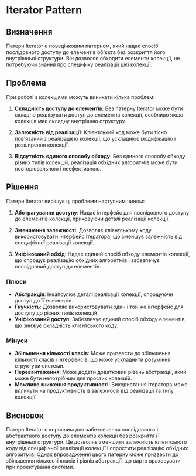 # Iterator Pattern

## Визначення

Патерн Iterator є поведінковим патерном, який надає спосіб послідовного доступу до елементів об'єкта без розкриття його
внутрішньої структури. Він дозволяє обходити елементи колекції, не потребуючи знання про специфіку реалізації цієї
колекції.

## Проблема

При роботі з колекціями можуть виникати кілька проблем:

1. **Складність доступу до елементів**: Без патерну Iterator може бути складно реалізувати доступ до елементів колекції,
   особливо якщо колекція має складну внутрішню структуру.

2. **Залежність від реалізації**: Клієнтський код може бути тісно пов'язаний з реалізацією колекції, що ускладнює
   модифікацію і розширення колекції.

3. **Відсутність єдиного способу обходу**: Без єдиного способу обходу різних типів колекцій, реалізація обхідних
   алгоритмів може бути повторювальною і неефективною.

## Рішення

Патерн Iterator вирішує ці проблеми наступним чином:

1. **Абстрагування доступу**: Надає інтерфейс для послідовного доступу до елементів колекції, приховуючи деталі
   реалізації колекції.

2. **Зменшення залежності**: Дозволяє клієнтському коду використовувати інтерфейс ітератора, що зменшує залежність від
   специфічної реалізації колекції.

3. **Уніфікований обхід**: Надає єдиний спосіб обходу елементів колекції, що спрощує реалізацію обхідних алгоритмів і
   забезпечує послідовний доступ до елементів.

### Плюси

- **Абстракція**: Інкапсулює деталі реалізації колекції, спрощуючи доступ до її елементів.
- **Гнучкість**: Дозволяє використовувати один і той же інтерфейс для доступу до різних типів колекцій.
- **Уніфікований доступ**: Забезпечує єдиний спосіб обходу елементів, що знижує складність клієнтського коду.

### Мінуси

- **Збільшення кількості класів**: Може призвести до збільшення кількості класів і інтерфейсів, що може ускладнити
  розуміння структури системи.
- **Перевантаження**: Може додати додатковий рівень абстракції, який може бути непотрібним для простих колекцій.
- **Можливе зниження продуктивності**: Використання ітератора може вплинути на продуктивність в залежності від
  реалізації та типу колекції.

## Висновок

Патерн Iterator є корисним для забезпечення послідовного і абстрактного доступу до елементів колекції без розкриття її
внутрішньої структури. Це дозволяє зменшити залежність клієнтського коду від специфічної реалізації колекції і спростити
реалізацію обхідних алгоритмів. Однак впровадження цього патерну може призвести до збільшення кількості класів і рівнів
абстракції, що варто враховувати при проектуванні системи.
